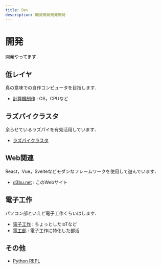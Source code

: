 ```yaml
---
title: Dev
description: 開発開発開発開発
---
```


# 開発

開発やってます．

## 低レイヤ

真の意味での自作コンピュータを目指します．

- [計算機制作](computer/) : OS，CPUなど

## ラズパイクラスタ

余らせているラズパイを有効活用しています．

- [ラズパイクラスタ](cluster/)

## Web関連

React，Vue，Svelteなどモダンなフレームワークを使用して遊んでいます．

- [d3bu.net](https://github.com/KCCTdensan/d3bu.net) : このWebサイト

## 電子工作

パソコン部といえど電子工作くらいはします．

- [電子工作](denkou/) : ちょっとしたIoTなど
- [電工部](https://denko.d3bu.net) : 電子工作に特化した部活

## その他

- [Python REPL](/tools/py/)
